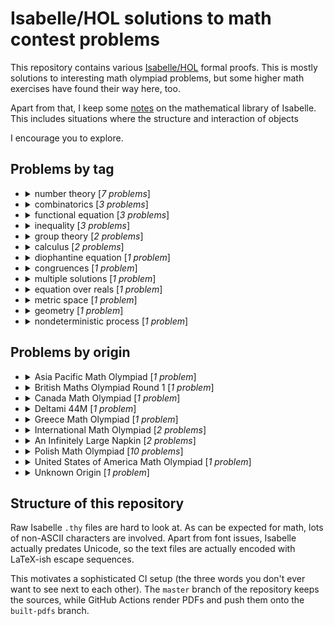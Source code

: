 # Isabelle/HOL solutions to math contest problems

This repository contains various [Isabelle/HOL] formal proofs. This is mostly solutions
to interesting math olympiad problems, but some higher math exercises have found their way
here, too.

Apart from that, I keep some [notes] on the mathematical library of Isabelle. This includes
situations where the structure and interaction of objects 

I encourage you to explore.

[notes]: https://github.com/NieDzejkob/isabelle-math-contests/blob/master/NOTES.md
[Isabelle/HOL]: https://isabelle.in.tum.de/

## Problems by tag

- <details>
  <summary>number theory [<i>7 problems</i>]</summary>
  
  - [BMO1 2015 Problem 2](https://github.com/NieDzejkob/isabelle-math-contests/blob/built-pdfs/BMO1/2015/BMO1-2015-Problem_2.pdf) (number theory)
  - [Canada MO 2020 Problem 1](https://github.com/NieDzejkob/isabelle-math-contests/blob/built-pdfs/Canada_MO/2020/Canada_MO-2020-Problem_1.pdf) (number theory)
  - [Greece MO 2007 Problem 1](https://github.com/NieDzejkob/isabelle-math-contests/blob/built-pdfs/Greece_MO/2007/Greece_MO-2007-Problem_1.pdf) (number theory)
  - [Polish MO 1969 Round 1 Problem 1](https://github.com/NieDzejkob/isabelle-math-contests/blob/built-pdfs/Polish_MO/1969/Round_1/Polish_MO-1969-Round_1-Problem_1.pdf) (number theory, diophantine equation)
  - [Polish MO 1969 Round 1 Warmup Problem A](https://github.com/NieDzejkob/isabelle-math-contests/blob/built-pdfs/Polish_MO/1969/Round_1/Polish_MO-1969-Round_1-Warmup_Problem_A.pdf) (number theory, congruences)
  - [Polish MO 2020 Round 1 Problem 3](https://github.com/NieDzejkob/isabelle-math-contests/blob/built-pdfs/Polish_MO/2020/Round_1/Polish_MO-2020-Round_1-Problem_3.pdf) (number theory)
  - [USAMO 2006 Problem 5](https://github.com/NieDzejkob/isabelle-math-contests/blob/built-pdfs/USAMO/2006/USAMO-2006-Problem_5.pdf) (number theory, combinatorics, nondeterministic process)
  </details>
- <details>
  <summary>combinatorics [<i>3 problems</i>]</summary>
  
  - [APMO 2013 Problem 4](https://github.com/NieDzejkob/isabelle-math-contests/blob/built-pdfs/APMO/2013/APMO-2013-Problem_4.pdf) (combinatorics)
  - [IMO 2019 Problem 5](https://github.com/NieDzejkob/isabelle-math-contests/blob/built-pdfs/IMO/2019/IMO-2019-Problem_5.pdf) (combinatorics)
  - [USAMO 2006 Problem 5](https://github.com/NieDzejkob/isabelle-math-contests/blob/built-pdfs/USAMO/2006/USAMO-2006-Problem_5.pdf) (number theory, combinatorics, nondeterministic process)
  </details>
- <details>
  <summary>functional equation [<i>3 problems</i>]</summary>
  
  - [Deltami 44M Problem 789](https://github.com/NieDzejkob/isabelle-math-contests/blob/built-pdfs/Deltami_44M/Deltami_44M-Problem_789.pdf) (functional equation)
  - [IMO 2019 Problem 1](https://github.com/NieDzejkob/isabelle-math-contests/blob/built-pdfs/IMO/2019/IMO-2019-Problem_1.pdf) (functional equation)
  - [Unknown Origin Problem 1](https://github.com/NieDzejkob/isabelle-math-contests/blob/built-pdfs/Unknown_Origin/Unknown_Origin-Problem_1.pdf) (functional equation)
  </details>
- <details>
  <summary>inequality [<i>3 problems</i>]</summary>
  
  - [Polish MO 1969 Round 1 Problem 5](https://github.com/NieDzejkob/isabelle-math-contests/blob/built-pdfs/Polish_MO/1969/Round_1/Polish_MO-1969-Round_1-Problem_5.pdf) (inequality)
  - [Polish MO 1969 Round 1 Warmup Problem B](https://github.com/NieDzejkob/isabelle-math-contests/blob/built-pdfs/Polish_MO/1969/Round_1/Polish_MO-1969-Round_1-Warmup_Problem_B.pdf) (inequality, multiple solutions, calculus)
  - [Polish MO 2020 Round 1 Problem 1](https://github.com/NieDzejkob/isabelle-math-contests/blob/built-pdfs/Polish_MO/2020/Round_1/Polish_MO-2020-Round_1-Problem_1.pdf) (inequality)
  </details>
- <details>
  <summary>group theory [<i>2 problems</i>]</summary>
  
  - [Napkin Problem 1A](https://github.com/NieDzejkob/isabelle-math-contests/blob/built-pdfs/Napkin/Napkin-Problem_1A.pdf) (group theory)
  - [Napkin Problem 1B](https://github.com/NieDzejkob/isabelle-math-contests/blob/built-pdfs/Napkin/Napkin-Problem_1B.pdf) (group theory)
  </details>
- <details>
  <summary>calculus [<i>2 problems</i>]</summary>
  
  - [Polish MO 1969 Round 1 Problem 2](https://github.com/NieDzejkob/isabelle-math-contests/blob/built-pdfs/Polish_MO/1969/Round_1/Polish_MO-1969-Round_1-Problem_2.pdf) (calculus)
  - [Polish MO 1969 Round 1 Warmup Problem B](https://github.com/NieDzejkob/isabelle-math-contests/blob/built-pdfs/Polish_MO/1969/Round_1/Polish_MO-1969-Round_1-Warmup_Problem_B.pdf) (inequality, multiple solutions, calculus)
  </details>
- <details>
  <summary>diophantine equation [<i>1 problem</i>]</summary>
  
  - [Polish MO 1969 Round 1 Problem 1](https://github.com/NieDzejkob/isabelle-math-contests/blob/built-pdfs/Polish_MO/1969/Round_1/Polish_MO-1969-Round_1-Problem_1.pdf) (number theory, diophantine equation)
  </details>
- <details>
  <summary>congruences [<i>1 problem</i>]</summary>
  
  - [Polish MO 1969 Round 1 Warmup Problem A](https://github.com/NieDzejkob/isabelle-math-contests/blob/built-pdfs/Polish_MO/1969/Round_1/Polish_MO-1969-Round_1-Warmup_Problem_A.pdf) (number theory, congruences)
  </details>
- <details>
  <summary>multiple solutions [<i>1 problem</i>]</summary>
  
  - [Polish MO 1969 Round 1 Warmup Problem B](https://github.com/NieDzejkob/isabelle-math-contests/blob/built-pdfs/Polish_MO/1969/Round_1/Polish_MO-1969-Round_1-Warmup_Problem_B.pdf) (inequality, multiple solutions, calculus)
  </details>
- <details>
  <summary>equation over reals [<i>1 problem</i>]</summary>
  
  - [Polish MO 1969 Round 1 Warmup Problem C](https://github.com/NieDzejkob/isabelle-math-contests/blob/built-pdfs/Polish_MO/1969/Round_1/Polish_MO-1969-Round_1-Warmup_Problem_C.pdf) (equation over reals)
  </details>
- <details>
  <summary>metric space [<i>1 problem</i>]</summary>
  
  - [Polish MO 1969 Round 1 Warmup Problem D](https://github.com/NieDzejkob/isabelle-math-contests/blob/built-pdfs/Polish_MO/1969/Round_1/Polish_MO-1969-Round_1-Warmup_Problem_D.pdf) (metric space, geometry)
  </details>
- <details>
  <summary>geometry [<i>1 problem</i>]</summary>
  
  - [Polish MO 1969 Round 1 Warmup Problem D](https://github.com/NieDzejkob/isabelle-math-contests/blob/built-pdfs/Polish_MO/1969/Round_1/Polish_MO-1969-Round_1-Warmup_Problem_D.pdf) (metric space, geometry)
  </details>
- <details>
  <summary>nondeterministic process [<i>1 problem</i>]</summary>
  
  - [USAMO 2006 Problem 5](https://github.com/NieDzejkob/isabelle-math-contests/blob/built-pdfs/USAMO/2006/USAMO-2006-Problem_5.pdf) (number theory, combinatorics, nondeterministic process)
  </details>

## Problems by origin

- <details>
  <summary>Asia Pacific Math Olympiad [<i>1 problem</i>]</summary>
  
  - 2013
    - [Problem 4](https://github.com/NieDzejkob/isabelle-math-contests/blob/built-pdfs/APMO/2013/APMO-2013-Problem_4.pdf) (combinatorics)
    
  
  </details>
- <details>
  <summary>British Maths Olympiad Round 1 [<i>1 problem</i>]</summary>
  
  - 2015
    - [Problem 2](https://github.com/NieDzejkob/isabelle-math-contests/blob/built-pdfs/BMO1/2015/BMO1-2015-Problem_2.pdf) (number theory)
    
  
  </details>
- <details>
  <summary>Canada Math Olympiad [<i>1 problem</i>]</summary>
  
  - 2020
    - [Problem 1](https://github.com/NieDzejkob/isabelle-math-contests/blob/built-pdfs/Canada_MO/2020/Canada_MO-2020-Problem_1.pdf) (number theory)
    
  
  </details>
- <details>
  <summary>Deltami 44M [<i>1 problem</i>]</summary>
  
  - [Problem 789](https://github.com/NieDzejkob/isabelle-math-contests/blob/built-pdfs/Deltami_44M/Deltami_44M-Problem_789.pdf) (functional equation)
  
  </details>
- <details>
  <summary>Greece Math Olympiad [<i>1 problem</i>]</summary>
  
  - 2007
    - [Problem 1](https://github.com/NieDzejkob/isabelle-math-contests/blob/built-pdfs/Greece_MO/2007/Greece_MO-2007-Problem_1.pdf) (number theory)
    
  
  </details>
- <details>
  <summary>International Math Olympiad [<i>2 problems</i>]</summary>
  
  - 2019
    - [Problem 1](https://github.com/NieDzejkob/isabelle-math-contests/blob/built-pdfs/IMO/2019/IMO-2019-Problem_1.pdf) (functional equation)
    - [Problem 5](https://github.com/NieDzejkob/isabelle-math-contests/blob/built-pdfs/IMO/2019/IMO-2019-Problem_5.pdf) (combinatorics)
    
  
  </details>
- <details>
  <summary>An Infinitely Large Napkin [<i>2 problems</i>]</summary>
  
  - [Problem 1A](https://github.com/NieDzejkob/isabelle-math-contests/blob/built-pdfs/Napkin/Napkin-Problem_1A.pdf) (group theory)
  - [Problem 1B](https://github.com/NieDzejkob/isabelle-math-contests/blob/built-pdfs/Napkin/Napkin-Problem_1B.pdf) (group theory)
  
  </details>
- <details>
  <summary>Polish Math Olympiad [<i>10 problems</i>]</summary>
  
  - 1969
    - Round 1
      - [Problem 1](https://github.com/NieDzejkob/isabelle-math-contests/blob/built-pdfs/Polish_MO/1969/Round_1/Polish_MO-1969-Round_1-Problem_1.pdf) (number theory, diophantine equation)
      - [Problem 2](https://github.com/NieDzejkob/isabelle-math-contests/blob/built-pdfs/Polish_MO/1969/Round_1/Polish_MO-1969-Round_1-Problem_2.pdf) (calculus)
      - [Problem 5](https://github.com/NieDzejkob/isabelle-math-contests/blob/built-pdfs/Polish_MO/1969/Round_1/Polish_MO-1969-Round_1-Problem_5.pdf) (inequality)
      - [Warmup Problem A](https://github.com/NieDzejkob/isabelle-math-contests/blob/built-pdfs/Polish_MO/1969/Round_1/Polish_MO-1969-Round_1-Warmup_Problem_A.pdf) (number theory, congruences)
      - [Warmup Problem B](https://github.com/NieDzejkob/isabelle-math-contests/blob/built-pdfs/Polish_MO/1969/Round_1/Polish_MO-1969-Round_1-Warmup_Problem_B.pdf) (inequality, multiple solutions, calculus)
      - [Warmup Problem C](https://github.com/NieDzejkob/isabelle-math-contests/blob/built-pdfs/Polish_MO/1969/Round_1/Polish_MO-1969-Round_1-Warmup_Problem_C.pdf) (equation over reals)
      - [Warmup Problem D](https://github.com/NieDzejkob/isabelle-math-contests/blob/built-pdfs/Polish_MO/1969/Round_1/Polish_MO-1969-Round_1-Warmup_Problem_D.pdf) (metric space, geometry)
      
    
  - 2020
    - Round 1
      - [Problem 1](https://github.com/NieDzejkob/isabelle-math-contests/blob/built-pdfs/Polish_MO/2020/Round_1/Polish_MO-2020-Round_1-Problem_1.pdf) (inequality)
      - [Problem 3](https://github.com/NieDzejkob/isabelle-math-contests/blob/built-pdfs/Polish_MO/2020/Round_1/Polish_MO-2020-Round_1-Problem_3.pdf) (number theory)
      
    - Round 2
      - [Problem 1](https://github.com/NieDzejkob/isabelle-math-contests/blob/built-pdfs/Polish_MO/2020/Round_2/Polish_MO-2020-Round_2-Problem_1.pdf) ()
      
    
  
  </details>
- <details>
  <summary>United States of America Math Olympiad [<i>1 problem</i>]</summary>
  
  - 2006
    - [Problem 5](https://github.com/NieDzejkob/isabelle-math-contests/blob/built-pdfs/USAMO/2006/USAMO-2006-Problem_5.pdf) (number theory, combinatorics, nondeterministic process)
    
  
  </details>
- <details>
  <summary>Unknown Origin [<i>1 problem</i>]</summary>
  
  - [Problem 1](https://github.com/NieDzejkob/isabelle-math-contests/blob/built-pdfs/Unknown_Origin/Unknown_Origin-Problem_1.pdf) (functional equation)
  
  </details>


## Structure of this repository

Raw Isabelle `.thy` files are hard to look at. As can be expected for math,
lots of non-ASCII characters are involved. Apart from font issues, Isabelle actually
predates Unicode, so the text files are actually encoded with LaTeX-ish escape sequences.

This motivates a sophisticated CI setup (the three words you don't ever want to see next
to each other). The `master` branch of the repository keeps the sources, while GitHub
Actions render PDFs and push them onto the `built-pdfs` branch.
